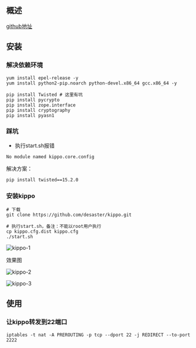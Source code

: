 ## 概述
[github地址](https://github.com/desaster/kippo)

## 安装
### 解决依赖环境
```
yum install epel-release -y
yum install python2-pip.noarch python-devel.x86_64 gcc.x86_64 -y

pip install Twisted # 这里有坑
pip install pycrypto
pip install zope.interface
pip install cryptography
pip install pyasn1
```

### 踩坑
* 执行start.sh报错

```
No module named kippo.core.config
```

解决方案：

```
pip install twisted==15.2.0
```

### 安装kippo

```
# 下载
git clone https://github.com/desaster/kippo.git

# 执行start.sh，备注：不能以root用户执行
cp kippo.cfg.dist kippo.cfg
./start.sh
```

![kippo-1](https://github.com/bloodzer0/Enterprise_Security_Build--Open_Source/raw/master/Infrastructure%20Security/Honeypot/img/kippo-1.png)

效果图

![kippo-2](https://github.com/bloodzer0/Enterprise_Security_Build--Open_Source/raw/master/Infrastructure%20Security/Honeypot/img/kippo-2.png)

![kippo-3](https://github.com/bloodzer0/Enterprise_Security_Build--Open_Source/raw/master/Infrastructure%20Security/Honeypot/img/kippo-3.png)

## 使用
### 让kippo转发到22端口
```
iptables -t nat -A PREROUTING -p tcp --dport 22 -j REDIRECT --to-port 2222
```
